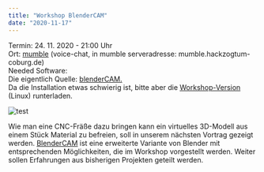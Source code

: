 ```yaml
---
title: "Workshop BlenderCAM"
date: "2020-11-17"
---
```


Termin: 24. 11. 2020 - 21:00 Uhr  
Ort: [mumble](http://mumble.info) (voice-chat, in mumble serveradresse: mumble.hackzogtum-coburg.de)  
Needed Software:  
Die eigentlich Quelle: [blenderCAM.](https://blendercam.blogspot.com/p/blender-cam-description.html)  
Da die Installation etwas schwierig ist, bitte aber die [Workshop-Version](https://hackzogtum-coburg.de/~legion/stuff/blCAM.zip) (Linux) runterladen.

![test](../../images/blendercampic.jpg)

Wie man eine CNC-Fräße dazu bringen kann ein virtuelles 3D-Modell aus einem Stück Material zu befreien, soll in unserem nächsten Vortrag gezeigt werden. [BlenderCAM](https://blendercam.blogspot.com/) ist eine erweiterte Variante von Blender mit entsprechenden Möglichkeiten, die im Workshop vorgestellt werden. Weiter sollen Erfahrungen aus bisherigen Projekten geteilt werden.